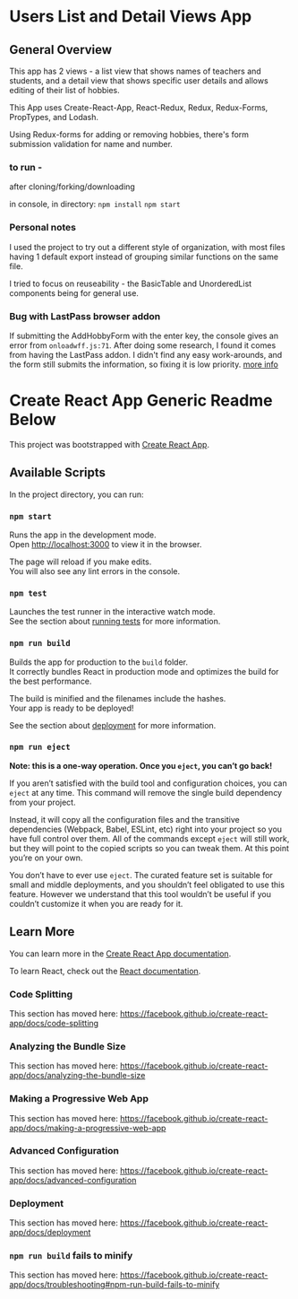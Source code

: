 # Users List and Detail Views App


## General Overview

This app has 2 views - a list view that shows names of teachers and students, and a detail view that shows specific user details and allows editing of their list of hobbies.

This App uses Create-React-App, React-Redux, Redux, Redux-Forms, PropTypes, and Lodash.

Using Redux-forms for adding or removing hobbies, there's form submission validation for name and number.

### to run - 
after cloning/forking/downloading

in console, in directory:
`npm install`
`npm start`

### Personal notes

I used the project to try out a different style of organization, with most files having 1 default export instead of grouping similar functions on the same file.

I tried to focus on reuseability - the BasicTable and UnorderedList components being for general use.

### Bug with LastPass browser addon

If submitting the AddHobbyForm with the enter key, the console gives an error from `onloadwff.js:71`. After doing some research, I found it comes from having the LastPass addon. I didn't find any easy work-arounds, and the form still submits the information, so fixing it is low priority.
[more info](https://github.com/KillerCodeMonkey/ngx-quill/issues/351?fbclid=IwAR3sBJ86Jel8VV3pYaaK0iOi5qUoTOSfOMFdiz3A7JIcY6UIAYvslCWWjEI)

# Create React App Generic Readme Below

This project was bootstrapped with [Create React App](https://github.com/facebook/create-react-app).

## Available Scripts

In the project directory, you can run:

### `npm start`

Runs the app in the development mode.<br>
Open [http://localhost:3000](http://localhost:3000) to view it in the browser.

The page will reload if you make edits.<br>
You will also see any lint errors in the console.

### `npm test`

Launches the test runner in the interactive watch mode.<br>
See the section about [running tests](https://facebook.github.io/create-react-app/docs/running-tests) for more information.

### `npm run build`

Builds the app for production to the `build` folder.<br>
It correctly bundles React in production mode and optimizes the build for the best performance.

The build is minified and the filenames include the hashes.<br>
Your app is ready to be deployed!

See the section about [deployment](https://facebook.github.io/create-react-app/docs/deployment) for more information.

### `npm run eject`

**Note: this is a one-way operation. Once you `eject`, you can’t go back!**

If you aren’t satisfied with the build tool and configuration choices, you can `eject` at any time. This command will remove the single build dependency from your project.

Instead, it will copy all the configuration files and the transitive dependencies (Webpack, Babel, ESLint, etc) right into your project so you have full control over them. All of the commands except `eject` will still work, but they will point to the copied scripts so you can tweak them. At this point you’re on your own.

You don’t have to ever use `eject`. The curated feature set is suitable for small and middle deployments, and you shouldn’t feel obligated to use this feature. However we understand that this tool wouldn’t be useful if you couldn’t customize it when you are ready for it.

## Learn More

You can learn more in the [Create React App documentation](https://facebook.github.io/create-react-app/docs/getting-started).

To learn React, check out the [React documentation](https://reactjs.org/).

### Code Splitting

This section has moved here: https://facebook.github.io/create-react-app/docs/code-splitting

### Analyzing the Bundle Size

This section has moved here: https://facebook.github.io/create-react-app/docs/analyzing-the-bundle-size

### Making a Progressive Web App

This section has moved here: https://facebook.github.io/create-react-app/docs/making-a-progressive-web-app

### Advanced Configuration

This section has moved here: https://facebook.github.io/create-react-app/docs/advanced-configuration

### Deployment

This section has moved here: https://facebook.github.io/create-react-app/docs/deployment

### `npm run build` fails to minify

This section has moved here: https://facebook.github.io/create-react-app/docs/troubleshooting#npm-run-build-fails-to-minify

